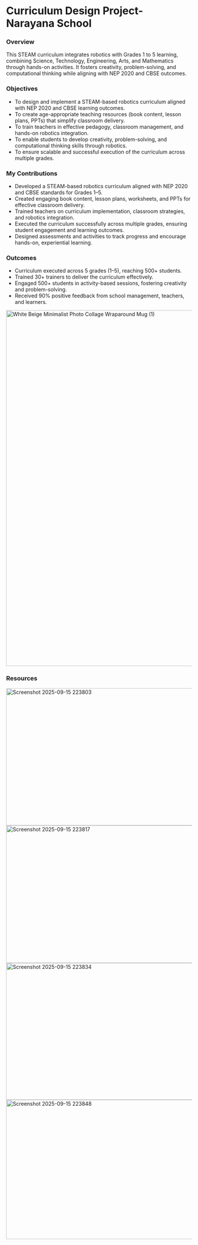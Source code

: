 # Curriculum Design Project- Narayana School
### Overview
This STEAM curriculum integrates robotics with Grades 1 to 5 learning, combining Science, Technology, Engineering, Arts, and Mathematics through hands-on activities. It fosters creativity, problem-solving, and computational thinking while aligning with NEP 2020 and CBSE outcomes. 
### Objectives
- To design and implement a STEAM-based robotics curriculum aligned with NEP 2020 and CBSE learning outcomes.
- To create age-appropriate teaching resources (book content, lesson plans, PPTs) that simplify classroom delivery.
- To train teachers in effective pedagogy, classroom management, and hands-on robotics integration.
- To enable students to develop creativity, problem-solving, and computational thinking skills through robotics.
- To ensure scalable and successful execution of the curriculum across multiple grades.
### My Contributions
- Developed a STEAM-based robotics curriculum aligned with NEP 2020 and CBSE standards for Grades 1–5.
- Created engaging book content, lesson plans, worksheets, and PPTs for effective classroom delivery.
- Trained teachers on curriculum implementation, classroom strategies, and robotics integration.
- Executed the curriculum successfully across multiple grades, ensuring student engagement and learning outcomes.
- Designed assessments and activities to track progress and encourage hands-on, experiential learning.
### Outcomes
- Curriculum executed across 5 grades (1–5), reaching 500+ students.
- Trained 30+ trainers to deliver the curriculum effectively.
- Engaged 500+ students in activity-based sessions, fostering creativity and problem-solving.
- Received 90% positive feedback from school management, teachers, and learners.

<img width="2000" height="965" alt="White Beige Minimalist Photo Collage Wraparound Mug (1)" src="https://github.com/user-attachments/assets/dca6cfc6-9bf5-408c-bd52-ed9c3d87022a" />
  
### Resources

<img width="646" height="372" alt="Screenshot 2025-09-15 223803" src="https://github.com/user-attachments/assets/4f90c6a7-c6a5-4f0a-961c-ac2e890a73a9" />
<img width="652" height="373" alt="Screenshot 2025-09-15 223817" src="https://github.com/user-attachments/assets/38e95c05-786b-4126-a141-90c916a9e210" />
<img width="650" height="371" alt="Screenshot 2025-09-15 223834" src="https://github.com/user-attachments/assets/b60f1607-de4e-4d4e-bad0-6574a0f9f745" />
<img width="655" height="378" alt="Screenshot 2025-09-15 223848" src="https://github.com/user-attachments/assets/60b7adbe-9a27-4bf5-9c7c-5994dae86487" />
